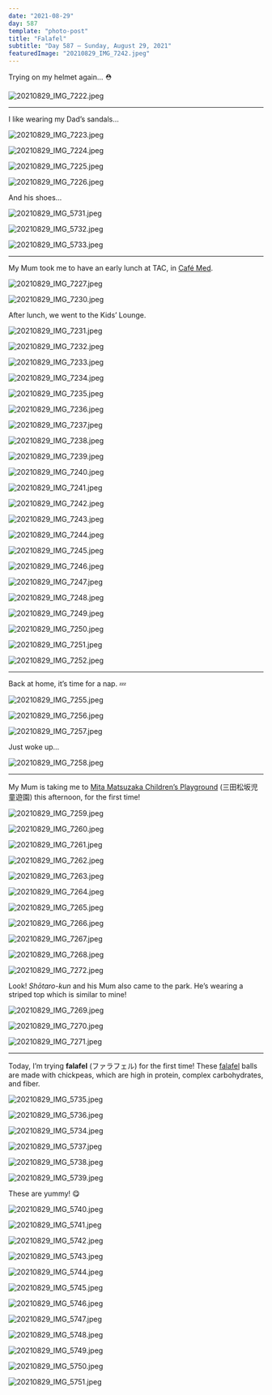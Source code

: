 ```yaml
---
date: "2021-08-29"
day: 587
template: "photo-post"
title: "Falafel"
subtitle: "Day 587 – Sunday, August 29, 2021"
featuredImage: "20210829_IMG_7242.jpeg"
---
```


Trying on my helmet again… ⛑

![20210829_IMG_7222.jpeg](20210829_IMG_7222.jpeg)

<hr />

I like wearing my Dad’s sandals…

![20210829_IMG_7223.jpeg](20210829_IMG_7223.jpeg)

![20210829_IMG_7224.jpeg](20210829_IMG_7224.jpeg)

![20210829_IMG_7225.jpeg](20210829_IMG_7225.jpeg)

![20210829_IMG_7226.jpeg](20210829_IMG_7226.jpeg)

And his shoes…

![20210829_IMG_5731.jpeg](20210829_IMG_5731.jpeg)

![20210829_IMG_5732.jpeg](20210829_IMG_5732.jpeg)

![20210829_IMG_5733.jpeg](20210829_IMG_5733.jpeg)

<hr />

My Mum took me to have an early lunch at TAC, in <a href="https://www.tokyoamericanclub.org/index.php/jp/cafe-med">Café Med</a>.

![20210829_IMG_7227.jpeg](20210829_IMG_7227.jpeg)

![20210829_IMG_7230.jpeg](20210829_IMG_7230.jpeg)

After lunch, we went to the Kids’ Lounge.

![20210829_IMG_7231.jpeg](20210829_IMG_7231.jpeg)

![20210829_IMG_7232.jpeg](20210829_IMG_7232.jpeg)

![20210829_IMG_7233.jpeg](20210829_IMG_7233.jpeg)

![20210829_IMG_7234.jpeg](20210829_IMG_7234.jpeg)

![20210829_IMG_7235.jpeg](20210829_IMG_7235.jpeg)

![20210829_IMG_7236.jpeg](20210829_IMG_7236.jpeg)

![20210829_IMG_7237.jpeg](20210829_IMG_7237.jpeg)

![20210829_IMG_7238.jpeg](20210829_IMG_7238.jpeg)

![20210829_IMG_7239.jpeg](20210829_IMG_7239.jpeg)

![20210829_IMG_7240.jpeg](20210829_IMG_7240.jpeg)

![20210829_IMG_7241.jpeg](20210829_IMG_7241.jpeg)

![20210829_IMG_7242.jpeg](20210829_IMG_7242.jpeg)

![20210829_IMG_7243.jpeg](20210829_IMG_7243.jpeg)

![20210829_IMG_7244.jpeg](20210829_IMG_7244.jpeg)

![20210829_IMG_7245.jpeg](20210829_IMG_7245.jpeg)

![20210829_IMG_7246.jpeg](20210829_IMG_7246.jpeg)

![20210829_IMG_7247.jpeg](20210829_IMG_7247.jpeg)

![20210829_IMG_7248.jpeg](20210829_IMG_7248.jpeg)

![20210829_IMG_7249.jpeg](20210829_IMG_7249.jpeg)

![20210829_IMG_7250.jpeg](20210829_IMG_7250.jpeg)

![20210829_IMG_7251.jpeg](20210829_IMG_7251.jpeg)

![20210829_IMG_7252.jpeg](20210829_IMG_7252.jpeg)

<hr />

Back at home, it’s time for a nap. 💤

![20210829_IMG_7255.jpeg](20210829_IMG_7255.jpeg)

![20210829_IMG_7256.jpeg](20210829_IMG_7256.jpeg)

![20210829_IMG_7257.jpeg](20210829_IMG_7257.jpeg)

Just woke up…

![20210829_IMG_7258.jpeg](20210829_IMG_7258.jpeg)

<hr />

My Mum is taking me to <a href="https://goo.gl/maps/39V688CAKMoJueQ98">Mita Matsuzaka Children’s Playground</a> (三田松坂児童遊園) this afternoon, for the first time!

![20210829_IMG_7259.jpeg](20210829_IMG_7259.jpeg)

![20210829_IMG_7260.jpeg](20210829_IMG_7260.jpeg)

![20210829_IMG_7261.jpeg](20210829_IMG_7261.jpeg)

![20210829_IMG_7262.jpeg](20210829_IMG_7262.jpeg)

![20210829_IMG_7263.jpeg](20210829_IMG_7263.jpeg)

![20210829_IMG_7264.jpeg](20210829_IMG_7264.jpeg)

![20210829_IMG_7265.jpeg](20210829_IMG_7265.jpeg)

![20210829_IMG_7266.jpeg](20210829_IMG_7266.jpeg)

![20210829_IMG_7267.jpeg](20210829_IMG_7267.jpeg)

![20210829_IMG_7268.jpeg](20210829_IMG_7268.jpeg)

![20210829_IMG_7272.jpeg](20210829_IMG_7272.jpeg)

Look! *Shōtaro-kun* and his Mum also came to the park. He’s wearing a striped top which is similar to mine!

![20210829_IMG_7269.jpeg](20210829_IMG_7269.jpeg)

![20210829_IMG_7270.jpeg](20210829_IMG_7270.jpeg)

![20210829_IMG_7271.jpeg](20210829_IMG_7271.jpeg)

<hr />

Today, I’m trying <b>falafel</b> (ファラフェル) for the first time! These <a href="https://en.wikipedia.org/wiki/Falafel">falafel</a> balls are made with chickpeas, which are high in protein, complex carbohydrates, and fiber.

![20210829_IMG_5735.jpeg](20210829_IMG_5735.jpeg)

![20210829_IMG_5736.jpeg](20210829_IMG_5736.jpeg)

![20210829_IMG_5734.jpeg](20210829_IMG_5734.jpeg)

![20210829_IMG_5737.jpeg](20210829_IMG_5737.jpeg)

![20210829_IMG_5738.jpeg](20210829_IMG_5738.jpeg)

![20210829_IMG_5739.jpeg](20210829_IMG_5739.jpeg)

These are yummy! 😋

![20210829_IMG_5740.jpeg](20210829_IMG_5740.jpeg)

![20210829_IMG_5741.jpeg](20210829_IMG_5741.jpeg)

![20210829_IMG_5742.jpeg](20210829_IMG_5742.jpeg)

![20210829_IMG_5743.jpeg](20210829_IMG_5743.jpeg)

![20210829_IMG_5744.jpeg](20210829_IMG_5744.jpeg)

![20210829_IMG_5745.jpeg](20210829_IMG_5745.jpeg)

![20210829_IMG_5746.jpeg](20210829_IMG_5746.jpeg)

![20210829_IMG_5747.jpeg](20210829_IMG_5747.jpeg)

![20210829_IMG_5748.jpeg](20210829_IMG_5748.jpeg)

![20210829_IMG_5749.jpeg](20210829_IMG_5749.jpeg)

![20210829_IMG_5750.jpeg](20210829_IMG_5750.jpeg)

![20210829_IMG_5751.jpeg](20210829_IMG_5751.jpeg)